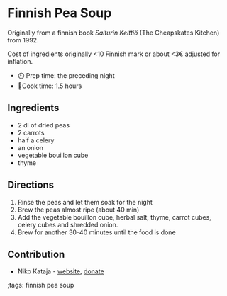 # Finnish Pea Soup  

Originally from a finnish book _Saiturin Keittiö_ (The Cheapskates Kitchen) from 1992.

Cost of ingredients originally <10 Finnish mark or about <3€ adjusted for inflation.

- ⏲️ Prep time: the preceding night
- 🍳Cook time: 1.5 hours

## Ingredients

- 2 dl of dried peas
- 2 carrots
- half a celery
- an onion
- vegetable bouillon cube
- thyme

## Directions

1. Rinse the peas and let them soak for the night
2. Brew the peas almost ripe (about 40 min)
3. Add the vegetable bouillon cube, herbal salt, thyme, carrot cubes, celery cubes and shredded onion.
4. Brew for another 30-40 minutes until the food is done

## Contribution

- Niko Kataja - [website](https://github.com/Nikedi), [donate](https://paypal.me/Nkataja)

;tags: finnish pea soup